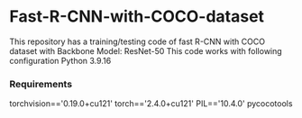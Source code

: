 # Fast-R-CNN-with-COCO-dataset
This repository has a training/testing code of fast R-CNN with COCO dataset with Backbone Model: ResNet-50
This code works with following configuration
Python 3.9.16
### Requirements
torchvision=='0.19.0+cu121'
torch=='2.4.0+cu121'
PIL=='10.4.0'
pycocotools
